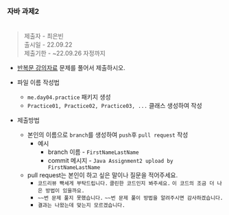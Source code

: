 <br/>

### 자바 과제2 <br/><br/>
> 제출자 - 최은빈    
> 출시일 - 22.09.22  
> 제출기한 - ~22.09.26 자정까지   
  
  

- [반복문 강의자료](https://echoiing-fastcampus-backend.notion.site/a82126f8038e4adc93d8a0913e52402f) 문제를 풀어서 제출하시오.  

- 파일 이름 작성법
  - ````me.day04.practice```` 패키지 생성
  - ````Practice01, Practice02, Practice03, ...````  클래스 생성하여 작성
- 제출방법
  - 본인의 이름으로 ````branch````를 생성하여 ````push````후 ````pull request```` 작성
    - 예시 
      - branch 이름 - ````FirstNameLastName````
      - commit 메시지 - ````Java Assignment2 upload by FirstNameLastName````
  - pull request는 본인이 하고 싶은 말이나 질문을 적어주세요.
    - ````코드리뷰 빡세게 부탁드립니다.```` ````클린한 코드인지 봐주세요.```` ````이 코드의 조금 더 나은 방법이 있을까요.````
    - ````~~번 문제 풀지 못했습니다.```` ````~~번 문제 풀이 방법을 알려주시면 감사하겠습니다.````
    - ````결과는 나왔는데 맞는지 모르겠습니다.````
  
